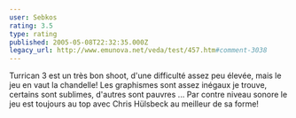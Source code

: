 ```yaml
---
user: Sebkos
rating: 3.5
type: rating
published: 2005-05-08T22:32:35.000Z
legacy_url: http://www.emunova.net/veda/test/457.htm#comment-3038
---
```

Turrican 3 est un très bon shoot, d'une difficulté assez peu élevée, mais le jeu en vaut la chandelle! Les graphismes sont assez inégaux je trouve, certains sont sublimes, d'autres sont pauvres ... Par contre niveau sonore le jeu est toujours au top avec Chris Hülsbeck au meilleur de sa forme!